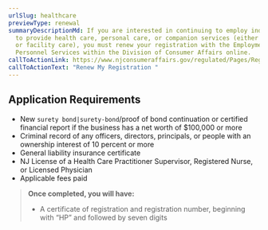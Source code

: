 ```yaml
---
urlSlug: healthcare
previewType: renewal
summaryDescriptionMd: If you are interested in continuing to employ individuals
  to provide health care, personal care, or companion services (either in-home
  or facility care), you must renew your registration with the Employment and
  Personnel Services within the Division of Consumer Affairs online.
callToActionLink: https://www.njconsumeraffairs.gov/regulated/Pages/Regulated-Business-Online-Registration.aspx
callToActionText: "Renew My Registration "
---
```


## Application Requirements

- New `surety bond|surety-bond`/proof of bond continuation or certified financial report if the business has a net worth of $100,000 or more
- Criminal record of any officers, directors, principals, or people with an ownership interest of 10 percent or more
- General liability insurance certificate
- NJ License of a Health Care Practitioner Supervisor, Registered Nurse, or Licensed Physician
- Applicable fees paid

> **Once completed, you will have:**
>
> - A certificate of registration and registration number, beginning with “HP” and followed by seven digits

